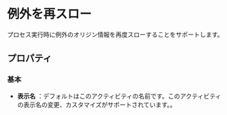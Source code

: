 # 例外を再スロー

プロセス実行時に例外のオリジン情報を再度スローすることをサポートします。

## プロパティ

### 基本

- **表示名** ：デフォルトはこのアクティビティの名前です。このアクティビティの表示名の変更、カスタマイズがサポートされています。。
